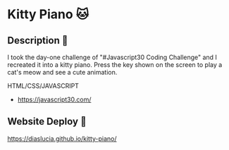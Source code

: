 # Kitty Piano 🐱

## Description 🚀

I took the day-one challenge of "#Javascript30 Coding Challenge" and I recreated it into a kitty piano.
Press the key shown on the screen to play a cat's meow and see a cute animation.

HTML/CSS/JAVASCRIPT

* https://javascript30.com/

## Website Deploy 🏁

https://diaslucia.github.io/kitty-piano/
